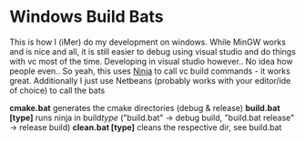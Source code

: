 Windows Build Bats
=====
This is how I (iMer) do my development on windows. 
While MinGW works and is nice and all, it is still easier to debug using visual studio and do things with vc most of the time.
Developing in visual studio however.. No idea how people even..
So yeah, this uses [Ninja](http://martine.github.io/ninja/) to call vc build commands - it works great.
Additionally I just use Netbeans (probably works with your editor/ide of choice) to call the bats

**cmake.bat** generates the cmake directories (debug & release)
**build.bat [type]** runs ninja in build*type* ("build.bat" -> debug build, "build.bat release" -> release build)
**clean.bat [type]** cleans  the respective dir, see build.bat